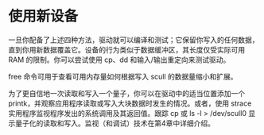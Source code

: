 # 使用新设备

一旦你配备了上述四种方法，驱动就可以编译和测试；它保留你写入的任何数据，直到你用新数据覆盖它。设备的行为类似于数据缓冲区，其长度仅受实际可用 RAM 的限制。你可以尝试使用 cp、dd 和输入/输出重定向来测试驱动。

free 命令可用于查看可用内存量如何根据写入 scull 的数据量缩小和扩展。

为了更自信地一次读取和写入一个量子，你可以在驱动中的适当位置添加一个 printk，并观察应用程序读取或写入大块数据时发生的情况。或者，使用 strace 实用程序监视程序发出的系统调用及其返回值。跟踪 cp 或 ls -l > /dev/scull0 显示量子化的读取和写入。监视（和调试）技术在第4章中详细介绍。
